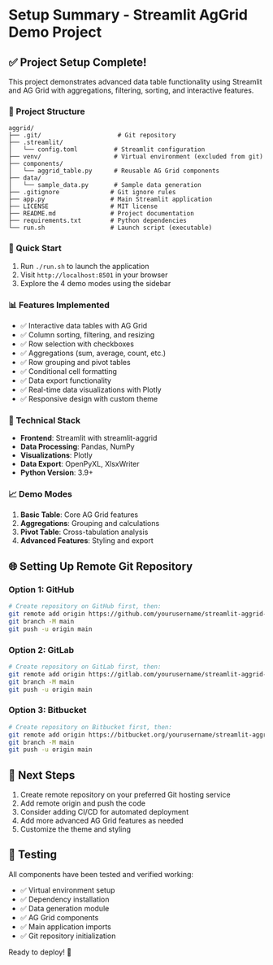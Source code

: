 # Setup Summary - Streamlit AgGrid Demo Project

## ✅ Project Setup Complete!

This project demonstrates advanced data table functionality using Streamlit and AG Grid with aggregations, filtering, sorting, and interactive features.

### 📁 Project Structure
```
aggrid/
├── .git/                     # Git repository
├── .streamlit/
│   └── config.toml          # Streamlit configuration
├── venv/                    # Virtual environment (excluded from git)
├── components/
│   └── aggrid_table.py      # Reusable AG Grid components
├── data/
│   └── sample_data.py       # Sample data generation
├── .gitignore              # Git ignore rules
├── app.py                  # Main Streamlit application
├── LICENSE                 # MIT license
├── README.md               # Project documentation
├── requirements.txt        # Python dependencies
└── run.sh                  # Launch script (executable)
```

### 🚀 Quick Start
1. Run `./run.sh` to launch the application
2. Visit `http://localhost:8501` in your browser
3. Explore the 4 demo modes using the sidebar

### 📊 Features Implemented
- ✅ Interactive data tables with AG Grid
- ✅ Column sorting, filtering, and resizing
- ✅ Row selection with checkboxes
- ✅ Aggregations (sum, average, count, etc.)
- ✅ Row grouping and pivot tables
- ✅ Conditional cell formatting
- ✅ Data export functionality
- ✅ Real-time data visualizations with Plotly
- ✅ Responsive design with custom theme

### 🔧 Technical Stack
- **Frontend**: Streamlit with streamlit-aggrid
- **Data Processing**: Pandas, NumPy
- **Visualizations**: Plotly
- **Data Export**: OpenPyXL, XlsxWriter
- **Python Version**: 3.9+

### 📈 Demo Modes
1. **Basic Table**: Core AG Grid features
2. **Aggregations**: Grouping and calculations
3. **Pivot Table**: Cross-tabulation analysis
4. **Advanced Features**: Styling and export

## 🌐 Setting Up Remote Git Repository

### Option 1: GitHub
```bash
# Create repository on GitHub first, then:
git remote add origin https://github.com/yourusername/streamlit-aggrid-demo.git
git branch -M main
git push -u origin main
```

### Option 2: GitLab
```bash
# Create repository on GitLab first, then:
git remote add origin https://gitlab.com/yourusername/streamlit-aggrid-demo.git
git branch -M main
git push -u origin main
```

### Option 3: Bitbucket
```bash
# Create repository on Bitbucket first, then:
git remote add origin https://bitbucket.org/yourusername/streamlit-aggrid-demo.git
git branch -M main
git push -u origin main
```

## 📝 Next Steps
1. Create remote repository on your preferred Git hosting service
2. Add remote origin and push the code
3. Consider adding CI/CD for automated deployment
4. Add more advanced AG Grid features as needed
5. Customize the theme and styling

## 🧪 Testing
All components have been tested and verified working:
- ✅ Virtual environment setup
- ✅ Dependency installation  
- ✅ Data generation module
- ✅ AG Grid components
- ✅ Main application imports
- ✅ Git repository initialization

Ready to deploy! 🎉
